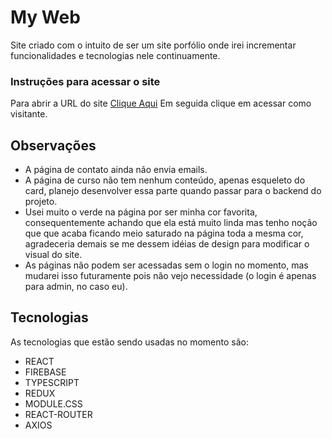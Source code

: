 # My Web

Site criado com o intuito de ser um site porfólio onde irei incrementar funcionalidades e tecnologias nele continuamente.

### Instruções para acessar o site
Para abrir a URL do site [Clique Aqui]([https://link-url-here.org](https://my-mqje9pguw-draraedus.vercel.app/)https://my-mqje9pguw-draraedus.vercel.app/)
Em seguida clique em acessar como visitante.

## Observações

* A página de contato ainda não envia emails.
* A página de curso não tem nenhum conteúdo, apenas esqueleto do card, planejo desenvolver essa parte quando passar para o backend do projeto.
* Usei muito o verde na página por ser minha cor favorita, consequentemente achando que ela está muito linda mas tenho noção que que acaba ficando meio saturado na página toda a mesma cor, agradeceria demais se me dessem idéias de design para modificar o visual do site.
* As páginas não podem ser acessadas sem o login no momento, mas mudarei isso futuramente pois não vejo necessidade (o login é apenas para admin, no caso eu).

## Tecnologias

As tecnologias que estão sendo usadas no momento são:
* REACT
* FIREBASE
* TYPESCRIPT
* REDUX
* MODULE.CSS
* REACT-ROUTER
* AXIOS
